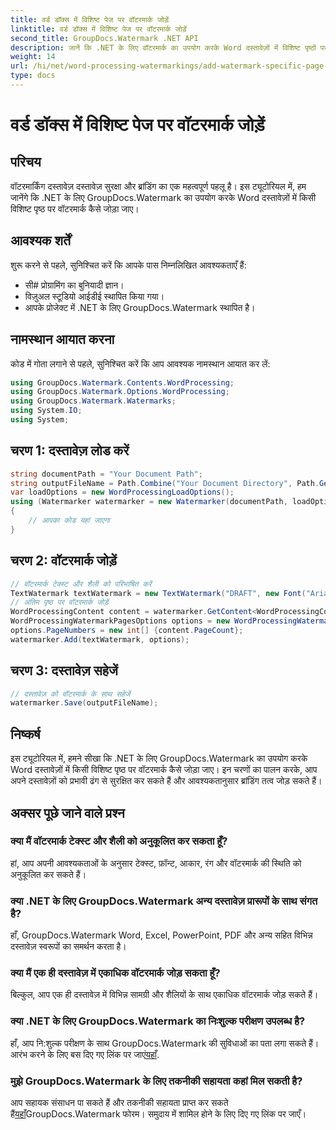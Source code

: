 ```yaml
---
title: वर्ड डॉक्स में विशिष्ट पेज पर वॉटरमार्क जोड़ें
linktitle: वर्ड डॉक्स में विशिष्ट पेज पर वॉटरमार्क जोड़ें
second_title: GroupDocs.Watermark .NET API
description: जानें कि .NET के लिए वॉटरमार्क का उपयोग करके Word दस्तावेज़ों में विशिष्ट पृष्ठों पर वॉटरमार्क कैसे जोड़ें। अपनी सामग्री को सहजता से सुरक्षित रखें।
weight: 14
url: /hi/net/word-processing-watermarkings/add-watermark-specific-page-word-docs/
type: docs
---
```

# वर्ड डॉक्स में विशिष्ट पेज पर वॉटरमार्क जोड़ें

## परिचय
वॉटरमार्किंग दस्तावेज़ दस्तावेज़ सुरक्षा और ब्रांडिंग का एक महत्वपूर्ण पहलू है। इस ट्यूटोरियल में, हम जानेंगे कि .NET के लिए GroupDocs.Watermark का उपयोग करके Word दस्तावेज़ों में किसी विशिष्ट पृष्ठ पर वॉटरमार्क कैसे जोड़ा जाए।
## आवश्यक शर्तें
शुरू करने से पहले, सुनिश्चित करें कि आपके पास निम्नलिखित आवश्यकताएँ हैं:
- सी# प्रोग्रामिंग का बुनियादी ज्ञान।
- विज़ुअल स्टूडियो आईडीई स्थापित किया गया।
- आपके प्रोजेक्ट में .NET के लिए GroupDocs.Watermark स्थापित है।

## नामस्थान आयात करना
कोड में गोता लगाने से पहले, सुनिश्चित करें कि आप आवश्यक नामस्थान आयात कर लें:
```csharp
using GroupDocs.Watermark.Contents.WordProcessing;
using GroupDocs.Watermark.Options.WordProcessing;
using GroupDocs.Watermark.Watermarks;
using System.IO;
using System;
```
## चरण 1: दस्तावेज़ लोड करें
```csharp
string documentPath = "Your Document Path";
string outputFileName = Path.Combine("Your Document Directory", Path.GetFileName(documentPath));
var loadOptions = new WordProcessingLoadOptions();
using (Watermarker watermarker = new Watermarker(documentPath, loadOptions))
{
    // आपका कोड यहां जाएगा
}
```
## चरण 2: वॉटरमार्क जोड़ें
```csharp
// वॉटरमार्क टेक्स्ट और शैली को परिभाषित करें
TextWatermark textWatermark = new TextWatermark("DRAFT", new Font("Arial", 42));
// अंतिम पृष्ठ पर वॉटरमार्क जोड़ें
WordProcessingContent content = watermarker.GetContent<WordProcessingContent>();
WordProcessingWatermarkPagesOptions options = new WordProcessingWatermarkPagesOptions();
options.PageNumbers = new int[] {content.PageCount};
watermarker.Add(textWatermark, options);
```
## चरण 3: दस्तावेज़ सहेजें
```csharp
// दस्तावेज़ को वॉटरमार्क के साथ सहेजें
watermarker.Save(outputFileName);
```

## निष्कर्ष
इस ट्यूटोरियल में, हमने सीखा कि .NET के लिए GroupDocs.Watermark का उपयोग करके Word दस्तावेज़ों में किसी विशिष्ट पृष्ठ पर वॉटरमार्क कैसे जोड़ा जाए। इन चरणों का पालन करके, आप अपने दस्तावेज़ों को प्रभावी ढंग से सुरक्षित कर सकते हैं और आवश्यकतानुसार ब्रांडिंग तत्व जोड़ सकते हैं।
## अक्सर पूछे जाने वाले प्रश्न
### क्या मैं वॉटरमार्क टेक्स्ट और शैली को अनुकूलित कर सकता हूँ?
हां, आप अपनी आवश्यकताओं के अनुसार टेक्स्ट, फ़ॉन्ट, आकार, रंग और वॉटरमार्क की स्थिति को अनुकूलित कर सकते हैं।
### क्या .NET के लिए GroupDocs.Watermark अन्य दस्तावेज़ प्रारूपों के साथ संगत है?
हाँ, GroupDocs.Watermark Word, Excel, PowerPoint, PDF और अन्य सहित विभिन्न दस्तावेज़ स्वरूपों का समर्थन करता है।
### क्या मैं एक ही दस्तावेज़ में एकाधिक वॉटरमार्क जोड़ सकता हूँ?
बिल्कुल, आप एक ही दस्तावेज़ में विभिन्न सामग्री और शैलियों के साथ एकाधिक वॉटरमार्क जोड़ सकते हैं।
### क्या .NET के लिए GroupDocs.Watermark का निःशुल्क परीक्षण उपलब्ध है?
 हाँ, आप नि:शुल्क परीक्षण के साथ GroupDocs.Watermark की सुविधाओं का पता लगा सकते हैं। आरंभ करने के लिए बस दिए गए लिंक पर जाएं[यहाँ](https://releases.groupdocs.com/).
### मुझे GroupDocs.Watermark के लिए तकनीकी सहायता कहां मिल सकती है?
 आप सहायक संसाधन पा सकते हैं और तकनीकी सहायता प्राप्त कर सकते हैं[यहाँ](https://forum.groupdocs.com/c/watermark/19)GroupDocs.Watermark फोरम। समुदाय में शामिल होने के लिए दिए गए लिंक पर जाएँ।